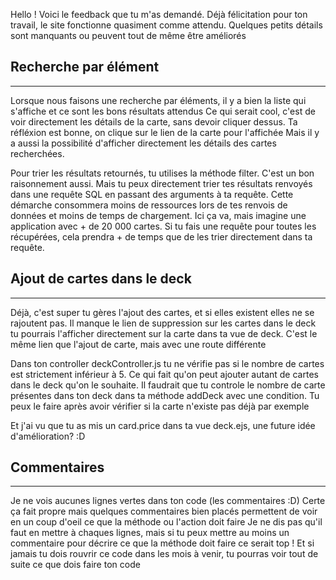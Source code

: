 
Hello ! Voici le feedback que tu m'as demandé.
Déjà félicitation pour ton travail, le site fonctionne quasiment comme attendu. Quelques petits détails sont manquants ou peuvent tout de même être améliorés

## Recherche par élément 
---
Lorsque nous faisons une recherche par éléments, il y a bien la liste qui s'affiche et ce sont les bons résultats attendus
Ce qui serait cool, c'est de voir directement les détails de la carte, sans devoir cliquer dessus. Ta réfléxion est bonne, on clique sur le lien de la carte pour l'affichée
Mais il y a aussi la possibilité d'afficher directement les détails des cartes recherchées.

Pour trier les résultats retournés, tu utilises la méthode filter. C'est un bon raisonnement aussi. Mais tu peux directement trier tes résultats renvoyés dans une requête SQL en passant des arguments à ta requête.
Cette démarche consommera moins de ressources lors de tes renvois de données et moins de temps de chargement. Ici ça va, mais imagine une application avec + de 20 000 cartes.
Si tu fais une requête pour toutes les récupérées, cela prendra + de temps que de les trier directement dans ta requête.

## Ajout de cartes dans le deck
---
Déjà, c'est super tu gères l'ajout des cartes, et si elles existent elles ne se rajoutent pas. 
Il manque le lien de suppression sur les cartes dans le deck tu pourrais l'afficher directement sur la carte dans ta vue de deck. C'est le même lien que l'ajout de carte, mais avec une route différente

Dans ton controller deckController.js tu ne vérifie pas si le nombre de cartes est strictement inférieur à 5. Ce qui fait qu'on peut ajouter autant de cartes dans le deck qu'on le souhaite. Il faudrait que tu controle le nombre de carte présentes dans ton deck dans ta méthode addDeck avec une condition. 
Tu peux le faire après avoir vérifier si la carte n'existe pas déjà par exemple

Et j'ai vu que tu as mis un card.price dans ta vue deck.ejs, une future idée d'amélioration? :D

## Commentaires
---
Je ne vois aucunes lignes vertes dans ton code (les commentaires :D) Certe ça fait propre mais quelques commentaires bien placés permettent de voir en un coup d'oeil ce que la méthode ou l'action doit faire 
Je ne dis pas qu'il faut en mettre à chaques lignes, mais si tu peux mettre au moins un commentaire pour décrire ce que la méthode doit faire ce serait top ! 
Et si jamais tu dois rouvrir ce code dans les mois à venir, tu pourras voir tout de suite ce que dois faire ton code
